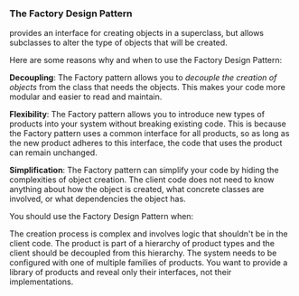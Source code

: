 ### The Factory Design Pattern

provides an interface for creating objects in a superclass,
but allows subclasses to alter the type of objects that will be created.

Here are some reasons why and when to use the Factory Design Pattern:

**Decoupling**: The Factory pattern allows you to *decouple the creation of objects* from the class that needs the objects. This makes your code more modular and easier to read and maintain.

**Flexibility**: The Factory pattern allows you to introduce new types of products into your system without breaking existing code.
This is because the Factory pattern uses a common interface for all products, so as long as the new product adheres to this interface, the code that uses the product can remain unchanged.
 
**Simplification**: The Factory pattern can simplify your code by hiding the complexities of object creation. The client code does not need to know anything about how the object is created, what concrete classes are involved, or what dependencies the object has.

You should use the Factory Design Pattern when:

The creation process is complex and involves logic that shouldn't be in the client code.
The product is part of a hierarchy of product types and the client should be decoupled from this hierarchy.
The system needs to be configured with one of multiple families of products.
You want to provide a library of products and reveal only their interfaces, not their implementations.